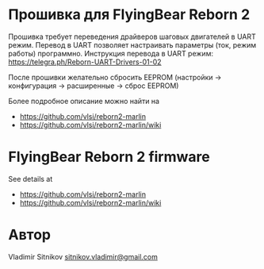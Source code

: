 # Прошивка для FlyingBear Reborn 2

Прошивка требует переведения драйверов шаговых двигателей в UART режим.
Перевод в UART позволяет настраивать параметры (ток, режим работы) программно.
Инструкция перевода в UART режим: https://telegra.ph/Reborn-UART-Drivers-01-02

После прошивки желательно сбросить EEPROM (настройки -> конфигурация -> расширенные -> сброс EEPROM)

Более подробное описание можно найти на
* https://github.com/vlsi/reborn2-marlin
* https://github.com/vlsi/reborn2-marlin/wiki

# FlyingBear Reborn 2 firmware

See details at
* https://github.com/vlsi/reborn2-marlin
* https://github.com/vlsi/reborn2-marlin/wiki

# Автор

Vladimir Sitnikov <sitnikov.vladimir@gmail.com>
